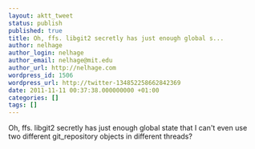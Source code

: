 ```yaml
---
layout: aktt_tweet
status: publish
published: true
title: Oh, ffs. libgit2 secretly has just enough global s...
author: nelhage
author_login: nelhage
author_email: nelhage@mit.edu
author_url: http://nelhage.com
wordpress_id: 1506
wordpress_url: http://twitter-134852258662842369
date: 2011-11-11 00:37:38.000000000 +01:00
categories: []
tags: []
---
```

Oh, ffs. libgit2 secretly has just enough global state that I can't even use two different git_repository objects in different threads?
